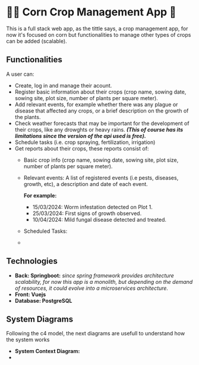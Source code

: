 # 👨‍🌾 Corn Crop Management App 🌽
This is a full stack web app, as the tittle says, a crop management app, for now it's focused on corn but functionalities to manage other types of crops can be added (scalable).

<h2>Functionalities</h2>
A user can:

- Create, log in and manage their acount.
- Register basic information about their crops (crop name, sowing date, sowing site, plot size, number of plants per square meter).
- Add relevant events, for example whether there was any plague or disease that affected any crops, or a brief description on the growth of the plants.
- Check weather forecasts that may be important for the development of their crops, like any drowghts or heavy rains. <b><i>(This of course has its limitations since the version of the api used is free).</i></b>
- Schedule tasks (i.e. crop spraying, fertilization, irrigation)
- Get reports about their crops, these reports consist of:
  - Basic crop info (crop name, sowing date, sowing site, plot size, number of plants per square meter).
  - Relevant events: A list of registered events (i.e pests, diseases, growth, etc), a description and date of each event.

    <b>For example:</b>

    - 15/03/2024: Worm infestation detected on Plot 1.
    - 25/03/2024: First signs of growth observed.
    - 10/04/2024: Mild fungal disease detected and treated.
    
  - Scheduled Tasks: 
  - 

<h2>Technologies</h2>

- <b>Back: Springboot:</b> <i>since spring framework provides architecture scalability, for now this app is a monolith, but depending on the demand of resources, it could evolve into a microservices architecture.</i> 
- <b>Front: Vuejs </b>
- <b>Database: PostgreSQL</b>

<h2>System Diagrams</h2>

Following the c4 model, the next diagrams are usefull to understand how the system works

- <b>System Context Diagram:</b>
- 


